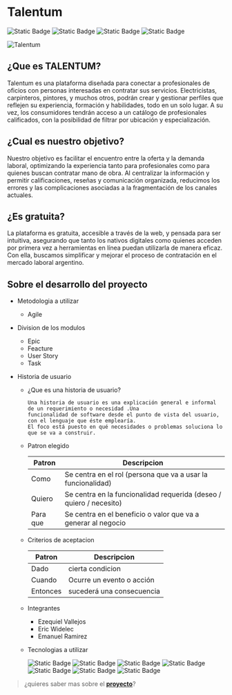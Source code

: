 # Talentum
<div>

![Static Badge](https://img.shields.io/badge/Aplicacion_Web%20-85E0A3)
![Static Badge](https://img.shields.io/badge/Gratuita%20-848187)
![Static Badge](https://img.shields.io/badge/Catalogo_de_profesionales%20-85E0A3)
![Static Badge](https://img.shields.io/badge/Gestion_de_perfiles%20-848187)

</div>




![Talentum](https://github.com/user-attachments/assets/f48495e7-9ada-429e-8286-e43c8e681901)







 
## ¿Que es TALENTUM?
<p> 
Talentum es una plataforma diseñada para conectar a profesionales de oficios con personas interesadas en contratar sus servicios. Electricistas, carpinteros, pintores, y muchos otros, podrán crear y gestionar perfiles que reflejen su experiencia, formación y habilidades, todo en un solo lugar. A su vez, los consumidores tendrán acceso a un catálogo de profesionales calificados, con la posibilidad de filtrar por ubicación y especialización.
</p>


## ¿Cual es nuestro objetivo?
<p>
Nuestro objetivo es facilitar el encuentro entre la oferta y la demanda laboral, optimizando la experiencia tanto para profesionales como para quienes buscan contratar mano de obra. Al centralizar la información y permitir calificaciones, reseñas y comunicación organizada, reducimos los errores y las complicaciones asociadas a la fragmentación de los canales actuales.
  
</p>

## ¿Es gratuita?
<p>
La plataforma es gratuita, accesible a través de la web, y pensada para ser intuitiva, asegurando que tanto los nativos digitales como quienes acceden por primera vez a herramientas en línea puedan utilizarla de manera eficaz. Con ella, buscamos simplificar y mejorar el proceso de contratación en el mercado laboral argentino.
</p>

## Sobre el desarrollo del proyecto

- Metodologia a utilizar
    - Agile
- Division de los modulos
    - Epic
    - Feacture
    - User Story
    - Task

 - Historia de usuario
      - ¿Que es una historia de usuario?
        
            Una historia de usuario es una explicación general e informal de un requerimiento o necesidad .Una
            funcionalidad de software desde el punto de vista del usuario, con el lenguaje que éste emplearía.
            El foco está puesto en qué necesidades o problemas soluciona lo que se va a construir.
        
     - Patron elegido
       
       | Patron       | Descripcion|
       | ---  | -----------------|
       |  Como   |   Se centra en el rol (persona que va a usar la funcionalidad)           |
       |  Quiero      |  Se centra en la funcionalidad requerida (deseo / quiero / necesito)  |
       |  Para que     |  Se centra en el beneficio o valor que va a generar al negocio       |
       
 
     - Criterios de aceptacion
       
       | Patron       | Descripcion|
       | ---  | -----------------|
       |  Dado     |   cierta condicion     |
       |  Cuando      |  Ocurre un evento o acción  |
       |  Entonces     |  sucederá una consecuencia |

     - Integrantes
         - Ezequiel Vallejos
         - Eric Widelec
         - Emanuel Ramirez

     - Tecnologias a utilizar
       
          ![Static Badge](https://img.shields.io/badge/C%23-%20%23512BD4)
          ![Static Badge](https://img.shields.io/badge/%20-%23512BD4?logo=dotnet)
          ![Static Badge](https://img.shields.io/badge/-%20%235FA04E?logo=nodedotjs&logoColor=white)
          ![Static Badge](https://img.shields.io/badge/%20-%20%23C86060?logo=Angular)
          ![Static Badge](https://img.shields.io/badge/-%20white?logo=html5)
          ![Static Badge](https://img.shields.io/badge/-%20%231572B6?logo=css3)
          ![Static Badge](https://img.shields.io/badge/-%20%234479A1?logo=MySql&logoColor=white)




> ¿quieres saber mas sobre el **[proyecto]( https://www.figma.com/design/4BwoUNEg4tDkUynJ1iwtse/ISTEA---Integraci%C3%B3n-de-Sistemas?node-id=0-1&node-type=canvas&t=vfocHfWFLM1NzNvx-0)**? 
          

          
    
